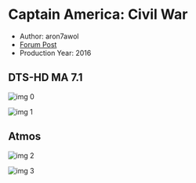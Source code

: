 # Captain America: Civil War

* Author: aron7awol
* [Forum Post](https://www.avsforum.com/threads/bass-eq-for-filtered-movies.2995212/post-56778304)
* Production Year: 2016

## DTS-HD MA 7.1

![img 0](https://fanart.tv/fanart/movies/271110/moviethumb/captain-america-civil-war-57c5f420143b2.jpg)

![img 1](https://i.imgur.com/PPqQFg3.png)

## Atmos

![img 2](https://i.imgur.com/N57VFGT.jpg)

![img 3](https://i.imgur.com/yYpcOgA.jpg)

